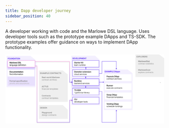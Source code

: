 ```yaml
---
title: Dapp developer journey
sidebar_position: 40
---
```


A developer working with code and the Marlowe DSL language. Uses developer tools such as the prototype example DApps and TS-SDK. The prototype examples offer guidance on ways to implement DApp functionality.

![DApp Developer Journey](../../static/img/dapp-developer-journey.png)